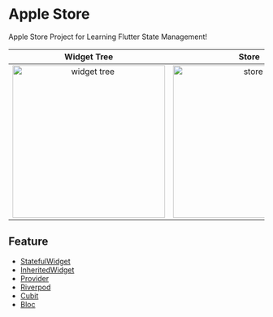 # Apple Store
Apple Store Project for Learning Flutter State Management!

|Widget Tree|Store|Cart|
|:-:|:-:|:-:|
|<img src="https://user-images.githubusercontent.com/26322627/220072953-423a0330-c183-4d2e-83ba-df97a4223c3f.png" alt="widget tree" width="300"/>|<img src="https://user-images.githubusercontent.com/26322627/216946445-7608a0a8-1b13-4ac3-9227-3a38de907da3.png" alt="store" width="300"/>|<img src="https://user-images.githubusercontent.com/26322627/216946473-a6faf3b7-9223-404d-b596-93a0b3d69416.png" alt="cart"  width="300"/>|

## Feature
- [StatefulWidget](https://api.flutter.dev/flutter/widgets/StatefulWidget-class.html)
- [InheritedWidget](https://api.flutter.dev/flutter/widgets/InheritedWidget-class.html)
- [Provider](https://pub.dev/packages/provider)
- [Riverpod](https://pub.dev/packages/flutter_riverpod)
- [Cubit](https://pub.dev/packages/flutter_bloc)
- [Bloc](https://pub.dev/packages/flutter_bloc)
